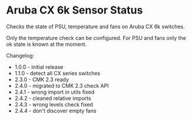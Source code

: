 # Aruba CX 6k Sensor Status

Checks the state of PSU, temperature and fans on Aruba CX 6k switches.

Only the temperature check can be configured.
For PSU and fans only the ok state is known at the moment.

Changelog:

- 1.0.0 - initial release
- 1.1.0 - detect all CX series switches
- 2.3.0 - CMK 2.3 ready
- 2.4.0 - migrated to CMK 2.3 check API
- 2.4.1 - wrong import in utils fixed
- 2.4.2 - cleaned relative imports
- 2.4.3 - wrong levels check fixed
- 2.4.4 - don't discover empty fans

